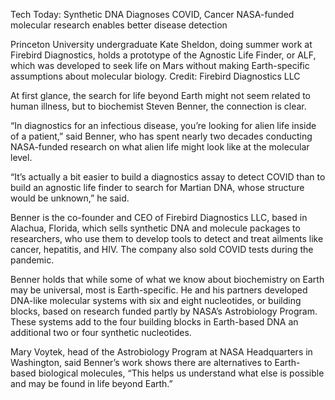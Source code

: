 Tech Today: Synthetic DNA Diagnoses COVID, Cancer 
 NASA-funded molecular research enables better disease detection

Princeton University undergraduate Kate Sheldon, doing summer work at Firebird Diagnostics, holds a prototype of the Agnostic Life Finder, or ALF, which was developed to seek life on Mars without making Earth-specific assumptions about molecular biology. Credit: Firebird Diagnostics LLC

At first glance, the search for life beyond Earth might not seem related to human illness, but to biochemist Steven Benner, the connection is clear.

“In diagnostics for an infectious disease, you’re looking for alien life inside of a patient,” said Benner, who has spent nearly two decades conducting NASA-funded research on what alien life might look like at the molecular level.

“It’s actually a bit easier to build a diagnostics assay to detect COVID than to build an agnostic life finder to search for Martian DNA, whose structure would be unknown,” he said.

Benner is the co-founder and CEO of Firebird Diagnostics LLC, based in Alachua, Florida, which sells synthetic DNA and molecule packages to researchers, who use them to develop tools to detect and treat ailments like cancer, hepatitis, and HIV. The company also sold COVID tests during the pandemic.

Benner holds that while some of what we know about biochemistry on Earth may be universal, most is Earth-specific. He and his partners developed DNA-like molecular systems with six and eight nucleotides, or building blocks, based on research funded partly by NASA’s Astrobiology Program. These systems add to the four building blocks in Earth-based DNA an additional two or four synthetic nucleotides.

Mary Voytek, head of the Astrobiology Program at NASA Headquarters in Washington, said Benner’s work shows there are alternatives to Earth-based biological molecules, “This helps us understand what else is possible and may be found in life beyond Earth.”